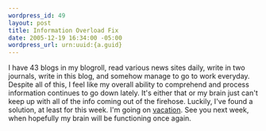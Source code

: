 ```yaml
--- 
wordpress_id: 49
layout: post
title: Information Overload Fix
date: 2005-12-19 16:34:00 -05:00
wordpress_url: urn:uuid:{a.guid}
---
```

<p>I have 43 blogs in my blogroll, read various news sites daily, write in two journals, write in this blog, and somehow manage to go to work everyday.  Despite all of this, I feel like my overall ability to comprehend and process information continues to go down lately.  It's either that or my brain just can't keep up with all of the info coming out of the firehose.  Luckily, I've found a solution, at least for this week.  I'm going on <a href="http://www.sunvalley.com/" title="Sun Valley Resort Online">vacation</a>.  See you next week, when hopefully my brain will be functioning once again.</p>

